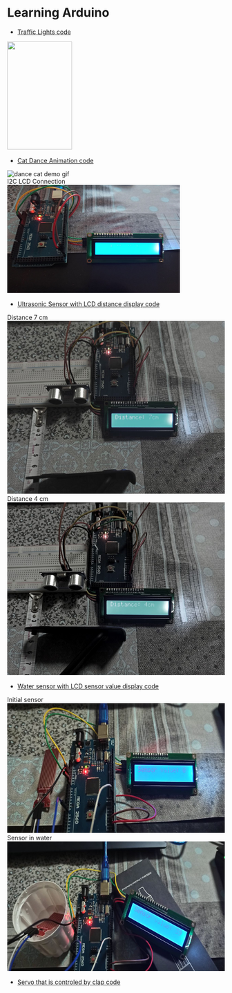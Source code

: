 # Learning Arduino

- [Traffic Lights code](traffic_lights/traffic_light.ino)

<img src="traffic_lights/traffic_light.gif" width="150" height="250"> <br>

- [Cat Dance Animation code](cat_dance_animation/dance_cat_animation.ino)

<img src="cat_dance_animation/cat_dance_gif.gif" width="400" height="250" alt="dance cat demo gif"><br>I2C LCD Connection<br><img src="cat_dance_animation/cat_dance_photo.jpg" width="400" height="250" alt="lcd connection">

- [Ultrasonic Sensor with LCD distance display code](ultrasonic_sensor/ultrasonic_sensor.ino)

Distance 7 cm  <br>
<img src="ultrasonic_sensor/ultrasonic_sensor (1).jpg" width="600" height="400"><br>
Distance 4 cm
<br><img src="ultrasonic_sensor/ultrasonic_sensor (2).jpg" width="600" height="400">

- [Water sensor with LCD sensor value display code](water_sensor/water_sensor.ino)

Initial sensor  <br>
<img src="water_sensor/water_sensor (1).jpg" width="600" height="300"><br>
Sensor in water
<br><img src="water_sensor/water_sensor (2).jpg" width="600" height="300">

- [Servo that is controled by clap code](servo/servo.ino)
